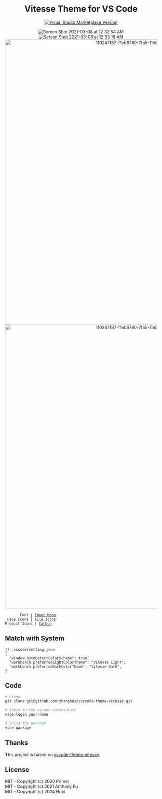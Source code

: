 <h1 align="center">Vitesse Theme for VS Code</h1>

<p align="center">
<a href="https://marketplace.visualstudio.com/items?itemName=huid.my-theme-vitesse" target="__blank"><img src="https://img.shields.io/visual-studio-marketplace/v/huid.my-theme-vitesse.svg?color=4d9375&amp;label=Marketplace&logo=visual-studio-code" alt="Visual Studio Marketplace Version" /></a>
</p>

<p align="center">
<img alt="Screen Shot 2021-03-08 at 12 32 54 AM" src="https://user-images.githubusercontent.com/11247099/110247185-ed26b380-7fa5-11eb-8fce-6c224bb6ef26.png">
<img alt="Screen Shot 2021-03-08 at 12 33 16 AM" src="https://user-images.githubusercontent.com/11247099/110247187-f1eb6780-7fa5-11eb-9258-620309e20961.png">

<img width="940" alt="110247187-f1eb6780-7fa5-11eb-9258-620309e20961" src="https://github.com/zhanghuid/vscode-theme-vitesse/assets/12711819/de6d9484-5e2e-4eca-bcda-2b7984e2400b">
<img width="940" alt="110247187-f1eb6780-7fa5-11eb-9258-620309e20961" src="https://github.com/zhanghuid/vscode-theme-vitesse/assets/12711819/705f3d83-ec9d-43d8-83e2-cbbb24850a32">


<sub><samp>&nbsp;&nbsp;&nbsp;&nbsp;&nbsp;&nbsp;&nbsp;Font | <a href="http://input.fontbureau.com/">Input Mono</a><br>
&nbsp;File Icons | <a href="https://marketplace.visualstudio.com/items?itemName=file-icons.file-icons">File Icons</a><br>
Product Icons | <a href="https://github.com/antfu/vscode-icons-carbon">Carbon</a>&nbsp;&nbsp;&nbsp;&nbsp;&nbsp;&nbsp;<br>
</p>

## Match with System

<!--eslint-skip-->

```jsonc
// .vscode/setting.json
{
  "window.autoDetectColorScheme": true,
  "workbench.preferredLightColorTheme": "Vitesse Light",
  "workbench.preferredDarkColorTheme": "Vitesse Dark",
}
```

## Code
```bash
# clone
git clone git@github.com:zhanghuid/vscode-theme-vitesse.git

# login to the vscode marketplace
vsce login your-name

# build the package
vsce package

```

## Thanks

This project is based on [vscode-theme-vitesse](https://github.com/antfu/vscode-theme-vitesse).

## License

MIT - Copyright (c) 2020 Primer <br>
MIT - Copyright (c) 2021 Anthony Fu <br>
MIT - Copyright (c) 2024 Huid
